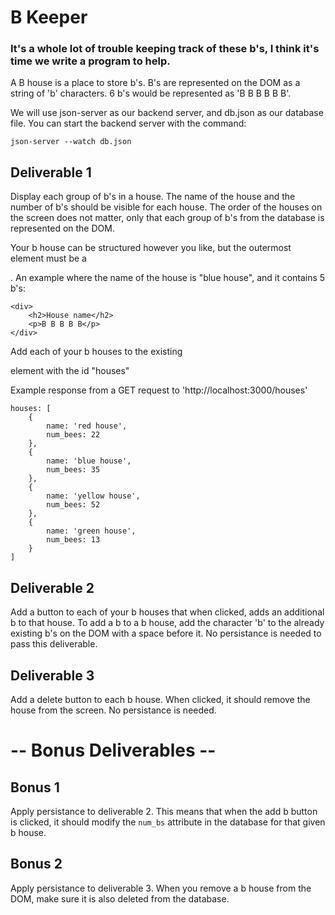 # B Keeper
### It's a whole lot of trouble keeping track of these b's, I think it's time we write a program to help.

A B house is a place to store b's. B's are represented on the DOM as a string of 'b' characters. 6 b's would be represented as 'B B B B B B'.

We will use json-server as our backend server, and db.json as our database file. You can start the backend server with the command:

`json-server --watch db.json`

## Deliverable 1
Display each group of b's in a house. The name of the house and the number of b's should be visible for each house. The order of the houses on the screen does not matter, only that each group of b's from the database is represented on the DOM.

Your b house can be structured however you like, but the outermost element must be a <div>. An example where the name of the house is "blue house", and it contains 5 b's:

```
<div>
    <h2>House name</h2>
    <p>B B B B B</p>
</div>
```

Add each of your b houses to the existing <div> element with the id "houses"

Example response from a GET request to 'http://localhost:3000/houses'

```
houses: [
    {
        name: 'red house',
        num_bees: 22
    },
    {
        name: 'blue house',
        num_bees: 35
    },
    {
        name: 'yellow house',
        num_bees: 52
    },
    {
        name: 'green house',
        num_bees: 13
    }
]
```

## Deliverable 2
Add a button to each of your b houses that when clicked, adds an additional b to that house. To add a b to a b house, add the character 'b' to the already existing b's on the DOM with a space before it. No persistance is needed to pass this deliverable.

## Deliverable 3
Add a delete button to each b house. When clicked, it should remove the house from the screen. No persistance is needed.

# -- Bonus Deliverables --

## Bonus 1

Apply persistance to deliverable 2. This means that when the add b button is clicked, it should modify the `num_bs` attribute in the database for that given b house. 

## Bonus 2

Apply persistance to deliverable 3. When you remove a b house from the DOM, make sure it is also deleted from the database.
